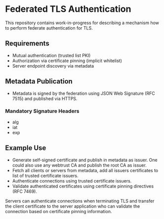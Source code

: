 # Federated TLS Authentication

This repository contains work-in-progress for describing a mechanism how to perform federate authentication for TLS.

## Requirements

- Mutual authentication (trusted list PKI)
- Authorization via certificate pinning (implicit whitelist)
- Server endpoint discovery via metadata

## Metadata Publication

- Metadata is signed by the federation using JSON Web Signature (RFC 7515) and published via HTTPS.

### Mandatory Signature Headers

- alg
- iat
- exp

## Example Use

- Generate self-signed certificate and publish in metadata as issuer. One could also use any webtrust CA and publish the root CA as issuer.
- Fetch all clients or servers from metadata, add all issuers certificates to list of trusted certificate issuers.
- Authenticate connections using trusted certificate issuers.
- Validate authenticated certificates using certificate pinning directives (RFC 7469).

Servers can authenticate connections when terminating TLS and transfer the client certificate to the server application who can validate the connection based on certificate pinning information.
